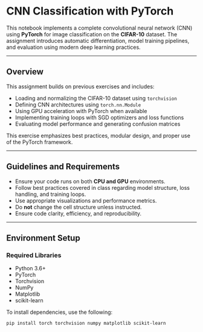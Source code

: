 # CNN Classification with PyTorch

This notebook implements a complete convolutional neural network (CNN) using **PyTorch** for image classification on the **CIFAR-10** dataset. The assignment introduces automatic differentiation, model training pipelines, and evaluation using modern deep learning practices.

---

## Overview

This assignment builds on previous exercises and includes:

- Loading and normalizing the CIFAR-10 dataset using `torchvision`
- Defining CNN architectures using `torch.nn.Module`
- Using GPU acceleration with PyTorch when available
- Implementing training loops with SGD optimizers and loss functions
- Evaluating model performance and generating confusion matrices

This exercise emphasizes best practices, modular design, and proper use of the PyTorch framework.

---

## Guidelines and Requirements

- Ensure your code runs on both **CPU and GPU** environments.
- Follow best practices covered in class regarding model structure, loss handling, and training loops.
- Use appropriate visualizations and performance metrics.
- Do **not** change the cell structure unless instructed.
- Ensure code clarity, efficiency, and reproducibility.

---

## Environment Setup

### Required Libraries

- Python 3.6+
- PyTorch
- Torchvision
- NumPy
- Matplotlib
- scikit-learn

To install dependencies, use the following:

```bash
pip install torch torchvision numpy matplotlib scikit-learn
